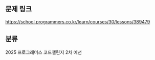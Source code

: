 ## 문제 링크
https://school.programmers.co.kr/learn/courses/30/lessons/389479

## 분류
2025 프로그래머스 코드챌린지 2차 예선